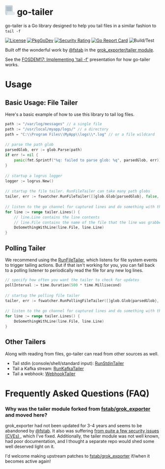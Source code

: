 
# ![image](https://raw.githubusercontent.com/jdrews/logstation/master/web/public/favicon-32x32.png)  go-tailer #

go-tailer is a Go library designed to help you tail files in a similar fashion to `tail -f`   
  
[![License](https://img.shields.io/badge/License-Apache_2.0-blue.svg)](https://opensource.org/licenses/Apache-2.0)
[![PkgGoDev](https://pkg.go.dev/badge/github.com/jdrews/go-tailer)](https://pkg.go.dev/github.com/jdrews/go-tailer)
[![Security Rating](https://sonarcloud.io/api/project_badges/measure?project=jdrews_go-tailer&metric=security_rating)](https://sonarcloud.io/project/overview?id=jdrews_go-tailer)
[![Go Report Card](https://goreportcard.com/badge/github.com/jdrews/go-tailer)](https://goreportcard.com/report/github.com/jdrews/go-tailer)
![Build/Test](https://github.com/jdrews/go-tailer/actions/workflows/build-test.yml/badge.svg)


Built off the wonderful work by [@fstab](https://github.com/fstab) in the [grok_exporter/tailer module](https://github.com/fstab/grok_exporter/tree/master/tailer).

See the [FOSDEM17: Implementing 'tail -f'](https://www.youtube.com/watch?v=oc_iJXmUmrA) presentation for how go-tailer works.

# Usage
## Basic Usage: File Tailer
Here's a basic example of how to use this library to tail log files. 
```go
path := "/var/log/messages" // a single file
path := "/usr/local/myapp/logs/" // a directory
path = "C:\\Program Files\\MyApp\\logs\\*.log" // or a file wildcard

// parse the path glob
parsedGlob, err := glob.Parse(path)
if err != nil {
    panic(fmt.Sprintf("%q: failed to parse glob: %q", parsedGlob, err))
}

// startup a logrus logger
logger := logrus.New()

// startup the file tailer. RunFileTailer can take many path globs
tailer, err := fswatcher.RunFileTailer([]glob.Glob{parsedGlob}, false, true, logger)

// listen to the go channel for captured lines and do something with them
for line := range tailer.Lines() {
    // line.Line contains the line contents
    // line.File contains the name of the file that the line was grabbed from
    DoSomethingWithLine(line.File, line.Line)
}
```

## Polling Tailer
We recommend using the [RunFileTailer](https://github.com/jdrews/go-tailer/blob/6f5ab8f01f5db115fcb1bd72fdea19205a364910/fswatcher/fswatcher.go#L98), which listens for file system events to trigger tailing actions. But if that isn't working for you, you can fall back to a polling listener to periodically read the file for any new log lines. 
```go
// specify how often you want the tailer to check for updates
pollInterval := time.Duration(500 * time.Millisecond)

// startup the polling file tailer
tailer, err := fswatcher.RunPollingFileTailer([]glob.Glob{parsedGlob}, false, true, pollInterval, logger)

// listen to the go channel for captured lines and do something with them
for line := range tailer.Lines() {
    DoSomethingWithLine(line.File, line.Line)
}
```

## Other Tailers
Along with reading from files, go-tailer can read from other sources as well.
* Tail stdin (console/shell/standard input): [RunStdinTailer](https://github.com/jdrews/go-tailer/blob/main/stdinTailer.go)
* Tail a Kafka stream: [RunKafkaTailer](https://github.com/jdrews/go-tailer/blob/main/kafkaTailer.go)
* Tail a webhook: [WebhookTailer](https://github.com/jdrews/go-tailer/blob/main/webhookTailer.go)

# Frequently Asked Questions (FAQ)
### Why was the tailer module forked from [fstab/grok_exporter](https://github.com/fstab/grok_exporter) and moved here? 
grok_exporter had not been updated for 3-4 years and seems to be abandoned by [@fstab](https://github.com/fstab). It also was suffering [from quite a few security issues (CVEs) ](https://deps.dev/go/github.com%2Ffstab%2Fgrok_exporter/v0.2.8), which I've fixed. Additionally, the tailer module was not well known, had poor documentation, and I thought a separate repo would shed some well deserved light on it.   
   
I'd welcome making upstream patches to [fstab/grok_exporter](https://github.com/fstab/grok_exporter) if/when it becomes active again! 
